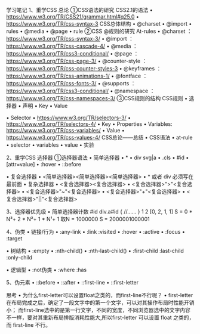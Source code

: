 学习笔记
1、重学CSS 总论
①CSS语法的研究
CSS2.1的语法
• https://www.w3.org/TR/CSS21/grammar.html#q25.0
• https://www.w3.org/TR/css-syntax-3
CSS总体结构
• @charset
• @import
• rules
• @media
• @page
• rule
②CSS @规则的研究
At-rules
• @charset ： https://www.w3.org/TR/css-syntax-3/
• @import ：https://www.w3.org/TR/css-cascade-4/
• @media ：https://www.w3.org/TR/css3-conditional/
• @page ： https://www.w3.org/TR/css-page-3/
• @counter-style ：https://www.w3.org/TR/css-counter-styles-3
• @keyframes ：https://www.w3.org/TR/css-animations-1/
• @fontface ：https://www.w3.org/TR/css-fonts-3/
• @supports ：https://www.w3.org/TR/css3-conditional/
• @namespace ：https://www.w3.org/TR/css-namespaces-3/
③CSS规则的结构
CSS规则 
• 选择器 
• 声明 • Key • Value

• Selector
• https://www.w3.org/TR/selectors-3/
• https://www.w3.org/TR/selectors-4/
• Key
• Properties
• Variables: https://www.w3.org/TR/css-variables/
• Value
• https://www.w3.org/TR/css-values-4/
CSS总论——总结
• CSS语法
• at-rule
• selector
• variables
• value
• 实验

2、重学CSS 选择器
①选择器语法
• 简单选择器
• *
• div svg|a
• .cls
• #id
• [attr=value]
• :hover
• ::before

• 复合选择器
• <简单选择器><简单选择器><简单选择器>
• * 或者 div 必须写在最前面
• 复杂选择器
• <复合选择器><sp><复合选择器>
• <复合选择器>">"<复合选择器>
• <复合选择器>"~"<复合选择器>
• <复合选择器>"+"<复合选择器>
• <复合选择器>"||"<复合选择器>

3、选择器优先级
• 简单选择器计数
#id div.a#id {
//......
}
1 2
[0, 2, 1, 1]
S = 0 * N³+ 2 * N²+ 1 * N¹+ 1
取N = 1000000
S = 2000001000001

4、伪类
• 链接/行为
• :any-link
• :link :visited
• :hover
• :active
• :focus
• :target

• 树结构
• :empty
• :nth-child()
• :nth-last-child()
• :first-child :last-child :only-child

• 逻辑型
• :not伪类
• :where :has

5、伪元素
• ::before
• ::after
• ::first-line
• ::first-letter

思考
• 为什么first-letter可以设置float之类的，而first-line不行呢？
• first-letter在布局完成之后，确定了一段文字中的第一个文字，可以对其操作布局时性能开销小； 而first-line选中的是第一行文字，不同的宽度，不同浏览器选中的文字内容不一样，要对其重新布局排版消耗性能大,所以first-letter 可以设置 float 之类的，而 first-line 不行。